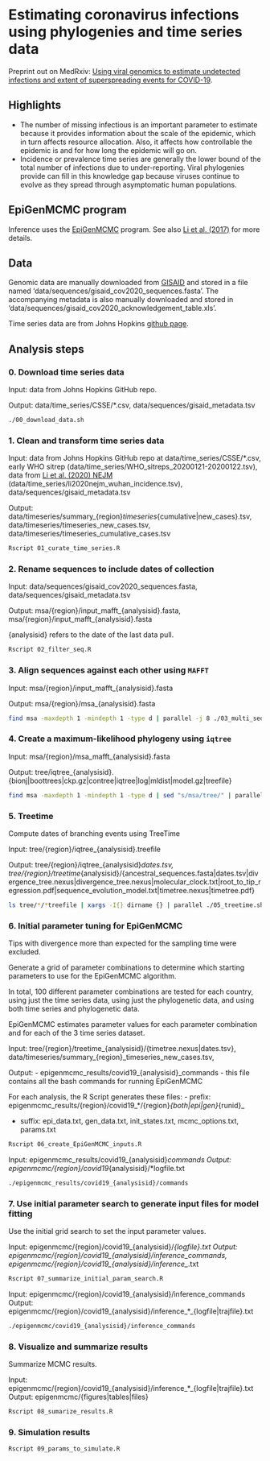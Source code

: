 Estimating coronavirus infections using phylogenies and time series data
================

Preprint out on MedRxiv: [Using viral genomics to estimate undetected
infections and extent of superspreading events for
COVID-19](https://www.medrxiv.org/content/10.1101/2020.05.05.20092098v1).

## Highlights

  - The number of missing infectious is an important parameter to
    estimate because it provides information about the scale of the
    epidemic, which in turn affects resource allocation. Also, it
    affects how controllable the epidemic is and for how long the
    epidemic will go on.
  - Incidence or prevalence time series are generally the lower bound of
    the total number of infections due to under-reporting. Viral
    phylogenies provide can fill in this knowledge gap because viruses
    continue to evolve as they spread through asymptomatic human
    populations.

## EpiGenMCMC program

Inference uses the [EpiGenMCMC](https://github.com/lucymli/EpiGenMCMC)
program. See also [Li et al.
(2017)](https://www.ncbi.nlm.nih.gov/pmc/articles/PMC5850343/#) for more
details.

## Data

Genomic data are manually downloaded from
[GISAID](https://www.gisaid.org/) and stored in a file named
‘data/sequences/gisaid\_cov2020\_sequences.fasta’. The accompanying
metadata is also manually downloaded and stored in
‘data/sequences/gisaid\_cov2020\_acknowledgement\_table.xls’.

Time series data are from Johns Hopkins [github
page](https://github.com/CSSEGISandData/COVID-19/tree/master/csse_covid_19_data).

## Analysis steps

### 0\. Download time series data

Input: data from Johns Hopkins GitHub repo.

Output: data/time\_series/CSSE/\*.csv,
data/sequences/gisaid\_metadata.tsv

``` bash
./00_download_data.sh
```

### 1\. Clean and transform time series data

Input: data from Johns Hopkins GitHub repo at
data/time\_series/CSSE/\*.csv, early WHO sitrep
(data/time\_series/WHO\_sitreps\_20200121-20200122.tsv), data from [Li
et al. (2020) NEJM](https://www.nejm.org/doi/full/10.1056/NEJMoa2001316)
(data/time\_series/li2020nejm\_wuhan\_incidence.tsv),
data/sequences/gisaid\_metadata.tsv

Output:
data/timeseries/summary\_{region}*timeseries*{cumulative|new\_cases}.tsv,
data/timeseries/timeseries\_new\_cases.tsv,
data/timeseries/timeseries\_cumulative\_cases.tsv

``` bash
Rscript 01_curate_time_series.R
```

### 2\. Rename sequences to include dates of collection

Input: data/sequences/gisaid\_cov2020\_sequences.fasta,
data/sequences/gisaid\_metadata.tsv

Output: msa/{region}/input\_mafft\_{analysisid}.fasta,
msa/{region}/input\_mafft\_{analysisid}.fasta

{analysisid} refers to the date of the last data pull.

``` bash
Rscript 02_filter_seq.R
```

### 3\. Align sequences against each other using `MAFFT`

Input: msa/{region}/input\_mafft\_{analysisid}.fasta

Output:
msa/{region}/msa\_{analysisid}.fasta

``` bash
find msa -maxdepth 1 -mindepth 1 -type d | parallel -j 8 ./03_multi_sequence_alignment.sh {}
```

### 4\. Create a maximum-likelihood phylogeny using `iqtree`

Input: msa/{region}/msa\_mafft\_{analysisid}.fasta

Output:
tree/iqtree\_{analysisid}.{bionj|boottrees|ckp.gz|contree|iqtree|log|mldist|model.gz|treefile}

``` bash
find msa -maxdepth 1 -mindepth 1 -type d | sed "s/msa/tree/" | parallel -j 8 ./04_build_ml_tree.sh {}
```

### 5\. Treetime

Compute dates of branching events using TreeTime

Input: tree/{region}/iqtree\_{analysisid}.treefile

Output: tree/{region}/iqtree\_{analysisid}*dates.tsv,
tree/{region}/treetime*{analysisid}/{ancestral\_sequences.fasta|dates.tsv|divergence\_tree.nexus|divergence\_tree.nexus|molecular\_clock.txt|root\_to\_tip\_regression.pdf|sequence\_evolution\_model.txt|timetree.nexus|timetree.pdf}

``` bash
ls tree/*/*treefile | xargs -I{} dirname {} | parallel ./05_treetime.sh {}
```

### 6\. Initial parameter tuning for EpiGenMCMC

Tips with divergence more than expected for the sampling time were
excluded.

Generate a grid of parameter combinations to determine which starting
parameters to use for the EpiGenMCMC algorithm.

In total, 100 different parameter combinations are tested for each
country, using just the time series data, using just the phylogenetic
data, and using both time series and phylogenetic data.

EpiGenMCMC estimates parameter values for each parameter combination and
for each of the 3 time series dataset.

Input: tree/{region}/treetime\_{analysisid}/{timetree.nexus|dates.tsv},
data/timeseries/summary\_{region}\_timeseries\_new\_cases.tsv,

Output: - epigenmcmc\_results/covid19\_{analysisid}\_commands - this
file contains all the bash commands for running EpiGenMCMC

For each analysis, the R Script generates these files: - prefix:
epigenmcmc\_results/{region}/covid19\_\*/{region}*{both|epi|gen}*{runid}\_
- suffix: epi\_data.txt, gen\_data.txt, init\_states.txt,
mcmc\_options.txt, params.txt

``` bash
Rscript 06_create_EpiGenMCMC_inputs.R
```

Input: epigenmcmc\_results/covid19\_{analysisid}*commands Output:
epigenmcmc/{region}/covid19*{analysisid}/\*logfile.txt

``` bash
./epigenmcmc_results/covid19_{analysisid}/commands
```

### 7\. Use initial parameter search to generate input files for model fitting

Use the initial grid search to set the input parameter values.

Input: epigenmcmc/{region}/covid19\_{analysisid}/*{logfile}.txt Output:
epigenmcmc/{region}/covid19\_{analysisid}/inference\_commands,
epigenmcmc/{region}/covid19\_{analysisid}/inference\_*.txt

``` bash
Rscript 07_summarize_initial_param_search.R
```

Input: epigenmcmc/{region}/covid19\_{analysisid}/inference\_commands
Output:
epigenmcmc/{region}/covid19\_{analysisid}/inference\_\*\_{logfile|trajfile}.txt

``` bash
./epigenmcmc/covid19_{analysisid}/inference_commands
```

### 8\. Visualize and summarize results

Summarize MCMC results.

Input:
epigenmcmc/{region}/covid19\_{analysisid}/inference\_\*\_{logfile|trajfile}.txt
Output: epigenmcmc/{figures|tables|files}

``` bash
Rscript 08_sumarize_results.R
```

### 9\. Simulation results

``` bash
Rscript 09_params_to_simulate.R
```

